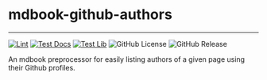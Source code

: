 # mdbook-github-authors

----------------------------------------------------------------------------------------

[![Lint](https://github.com/VectorInstitute/mdbook-github-authors/actions/workflows/lint.yml/badge.svg)](https://github.com/VectorInstitute/mdbook-github-authors/actions/workflows/lint.yml)
[![Test Docs](https://github.com/VectorInstitute/mdbook-github-authors/actions/workflows/test_docs.yml/badge.svg)](https://github.com/VectorInstitute/mdbook-github-authors/actions/workflows/test_docs.yml)
[![Test Lib](https://github.com/VectorInstitute/mdbook-github-authors/actions/workflows/test.yml/badge.svg)](https://github.com/VectorInstitute/mdbook-github-authors/actions/workflows/test.yml)
![GitHub License](https://img.shields.io/github/license/VectorInstitute/mdbook-github-authors)
![GitHub Release](https://img.shields.io/github/v/release/VectorInstitute/mdbook-github-authors)

An mdbook preprocessor for easily listing authors of a given page using their Github profiles.
